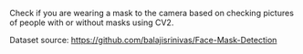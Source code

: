 Check if you are wearing a mask to the camera based on checking pictures of people with or without masks using CV2.

Dataset source: https://github.com/balajisrinivas/Face-Mask-Detection 

